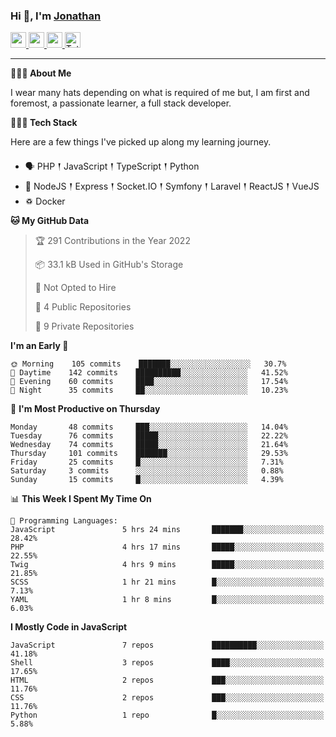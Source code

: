 ### Hi 👋, I'm [Jonathan](https://jonathan-d.ch) 

<p>
  <a href="https://www.twitter.com/redkill2108">
    <img src="https://img.shields.io/badge/twitter-%231DA1F2.svg?&style=for-the-badge&logo=twitter&logoColor=white" height=25>
  </a>
  <a href="https://www.linkedin.com/in/jdebetaz">
    <img src="https://img.shields.io/badge/linkedin-%230077B5.svg?&style=for-the-badge&logo=linkedin&logoColor=white" height=25>
  </a>
  <a href="https://www.instagram.com/jdebetaz/">
    <img src="https://img.shields.io/badge/instagram-%23E4405F.svg?&style=for-the-badge&logo=instagram&logoColor=white" height=25>
  </a>
  <a href="https://wakatime.com/@5c95ead1-71ee-4ecc-9a32-6c2b293dd432">
    <img src="https://wakatime.com/badge/user/5c95ead1-71ee-4ecc-9a32-6c2b293dd432.svg?style=for-the-badge" height=25 alt="Total time coded since Aug 23 2019" />
  </a>
</p>

-------

**🙋🏻‍♂️ About Me** 

<p>I wear many hats depending on what is required of me but, I am first and foremost, a passionate learner, a full stack developer.</p>

**👨🏻‍💻 Tech Stack** 

<p>Here are a few things I've picked up along my learning journey.</p>

- 🗣 PHP 𒑰 JavaScript 𒑰 TypeScript 𒑰 Python
- 🎒 NodeJS 𒑰 Express 𒑰 Socket.IO 𒑰 Symfony 𒑰 Laravel 𒑰 ReactJS 𒑰 VueJS
- ♽ Docker

<!--START_SECTION:waka-->
**🐱 My GitHub Data** 

> 🏆 291 Contributions in the Year 2022
 > 
> 📦 33.1 kB Used in GitHub's Storage 
 > 
> 🚫 Not Opted to Hire
 > 
> 📜 4 Public Repositories 
 > 
> 🔑 9 Private Repositories  
 > 
**I'm an Early 🐤** 

```text
🌞 Morning    105 commits    ███████░░░░░░░░░░░░░░░░░░   30.7% 
🌆 Daytime    142 commits    ██████████░░░░░░░░░░░░░░░   41.52% 
🌃 Evening    60 commits     ████░░░░░░░░░░░░░░░░░░░░░   17.54% 
🌙 Night      35 commits     ██░░░░░░░░░░░░░░░░░░░░░░░   10.23%

```
📅 **I'm Most Productive on Thursday** 

```text
Monday       48 commits     ███░░░░░░░░░░░░░░░░░░░░░░   14.04% 
Tuesday      76 commits     █████░░░░░░░░░░░░░░░░░░░░   22.22% 
Wednesday    74 commits     █████░░░░░░░░░░░░░░░░░░░░   21.64% 
Thursday     101 commits    ███████░░░░░░░░░░░░░░░░░░   29.53% 
Friday       25 commits     █░░░░░░░░░░░░░░░░░░░░░░░░   7.31% 
Saturday     3 commits      ░░░░░░░░░░░░░░░░░░░░░░░░░   0.88% 
Sunday       15 commits     █░░░░░░░░░░░░░░░░░░░░░░░░   4.39%

```


📊 **This Week I Spent My Time On** 

```text
💬 Programming Languages: 
JavaScript               5 hrs 24 mins       ███████░░░░░░░░░░░░░░░░░░   28.42% 
PHP                      4 hrs 17 mins       █████░░░░░░░░░░░░░░░░░░░░   22.55% 
Twig                     4 hrs 9 mins        █████░░░░░░░░░░░░░░░░░░░░   21.85% 
SCSS                     1 hr 21 mins        █░░░░░░░░░░░░░░░░░░░░░░░░   7.13% 
YAML                     1 hr 8 mins         █░░░░░░░░░░░░░░░░░░░░░░░░   6.03%

```

**I Mostly Code in JavaScript** 

```text
JavaScript               7 repos             ██████████░░░░░░░░░░░░░░░   41.18% 
Shell                    3 repos             ████░░░░░░░░░░░░░░░░░░░░░   17.65% 
HTML                     2 repos             ███░░░░░░░░░░░░░░░░░░░░░░   11.76% 
CSS                      2 repos             ███░░░░░░░░░░░░░░░░░░░░░░   11.76% 
Python                   1 repo              █░░░░░░░░░░░░░░░░░░░░░░░░   5.88%

```



<!--END_SECTION:waka-->
